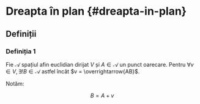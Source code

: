 # Dreapta în plan {#dreapta-in-plan}

## Definiții

### Definiția 1

Fie $\mathcal{A}$ spațiul afin euclidian dirijat $V$ și $A \in \mathcal{A}$ un punct oarecare. Pentru $\forall v \in V, \exists! B \in \mathcal{A}$ astfel încât $v = \overrightarrow{AB}$.

Notăm:

$$
B = A + v
$$
